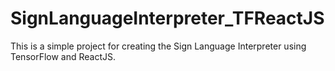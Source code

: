 # SignLanguageInterpreter_TFReactJS

This is a simple project for creating the Sign Language Interpreter using TensorFlow and ReactJS.
